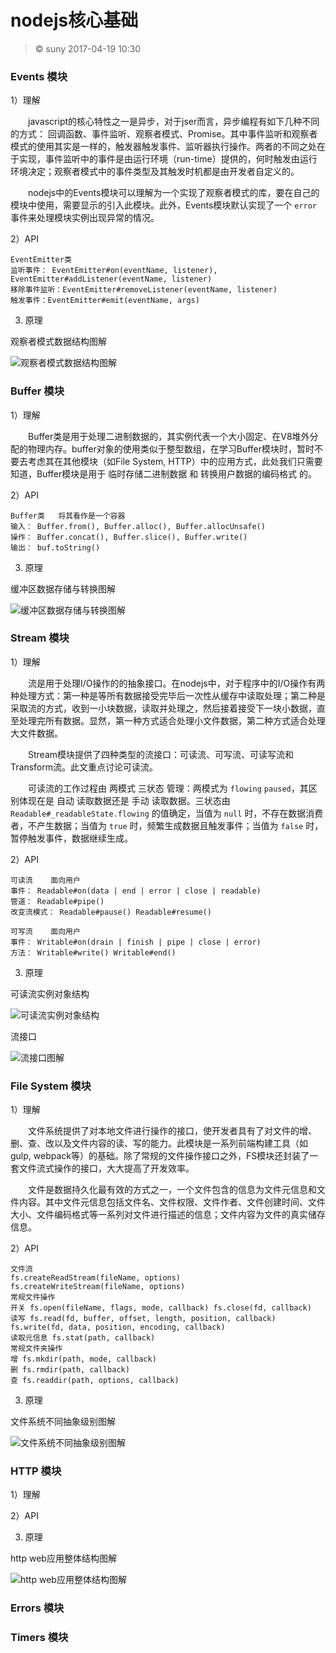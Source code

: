 # nodejs核心基础

> &copy; suny 2017-04-19 10:30


### Events 模块

1）理解

　　javascript的核心特性之一是异步，对于jser而言，异步编程有如下几种不同的方式： 回调函数、事件监听、观察者模式、Promise。其中事件监听和观察者模式的使用其实是一样的，触发器触发事件、监听器执行操作。两者的不同之处在于实现，事件监听中的事件是由运行环境（run-time）提供的，何时触发由运行环境决定；观察者模式中的事件类型及其触发时机都是由开发者自定义的。

　　nodejs中的Events模块可以理解为一个实现了观察者模式的库，要在自己的模块中使用，需要显示的引入此模块。此外，Events模块默认实现了一个 `error` 事件来处理模块实例出现异常的情况。

2）API

    EventEmitter类
    监听事件： EventEmitter#on(eventName, listener), EventEmitter#addListener(eventName, listener)
    移除事件监听：EventEmitter#removeListener(eventName, listener)
    触发事件：EventEmitter#emit(eventName, args)

3) 原理

观察者模式数据结构图解

![观察者模式数据结构图解](./images/pubsub-data-structure.PNG)


### Buffer 模块

1）理解

　　Buffer类是用于处理二进制数据的，其实例代表一个大小固定、在V8堆外分配的物理内存。buffer对象的使用类似于整型数组，在学习Buffer模块时，暂时不要去考虑其在其他模块（如File System, HTTP）中的应用方式，此处我们只需要知道，Buffer模块是用于 临时存储二进制数据 和 转换用户数据的编码格式 的。

2）API

    Buffer类   将其看作是一个容器
    输入： Buffer.from(), Buffer.alloc(), Buffer.allocUnsafe()
    操作： Buffer.concat(), Buffer.slice(), Buffer.write()
    输出： buf.toString()

3) 原理

缓冲区数据存储与转换图解

![缓冲区数据存储与转换图解](./images/buffer-data-transform.PNG)


### Stream 模块

1）理解

　　流是用于处理I/O操作的的抽象接口。在nodejs中，对于程序中的I/O操作有两种处理方式：第一种是等所有数据接受完毕后一次性从缓存中读取处理；第二种是采取流的方式，收到一小块数据，读取并处理之，然后接着接受下一块小数据，直至处理完所有数据。显然，第一种方式适合处理小文件数据，第二种方式适合处理大文件数据。

　　Stream模块提供了四种类型的流接口：可读流、可写流、可读写流和Transform流。此文重点讨论可读流。

　　可读流的工作过程由 两模式 三状态 管理：两模式为 `flowing` `paused`，其区别体现在是 自动 读取数据还是 手动 读取数据。三状态由 `Readable#_readableState.flowing` 的值确定，当值为 `null` 时，不存在数据消费者，不产生数据；当值为 `true` 时，频繁生成数据且触发事件；当值为 `false` 时，暂停触发事件，数据继续生成。

2）API

    可读流    面向用户
    事件： Readable#on(data | end | error | close | readable)
    管道： Readable#pipe()
    改变流模式： Readable#pause() Readable#resume()

    可写流    面向用户
    事件： Writable#on(drain | finish | pipe | close | error)
    方法： Writable#write() Writable#end()


3) 原理

可读流实例对象结构

![可读流实例对象结构](./images/stream-map.PNG)

流接口

![流接口图解](./images/readable-stream-obj.PNG)






### File System 模块

1）理解

　　文件系统提供了对本地文件进行操作的接口，使开发者具有了对文件的增、删、查、改以及文件内容的读、写的能力。此模块是一系列前端构建工具（如gulp, webpack等）的基础。除了常规的文件操作接口之外，FS模块还封装了一套文件流式操作的接口，大大提高了开发效率。

　　文件是数据持久化最有效的方式之一，一个文件包含的信息为文件元信息和文件内容。其中文件元信息包括文件名、文件权限、文件作者、文件创建时间、文件大小、文件编码格式等一系列对文件进行描述的信息；文件内容为文件的真实储存信息。


2）API

    文件流
    fs.createReadStream(fileName, options)
    fs.createWriteStream(fileName, options)
    常规文件操作
    开关 fs.open(fileName, flags, mode, callback) fs.close(fd, callback)
    读写 fs.read(fd, buffer, offset, length, position, callback) fs.write(fd, data, position, encoding, callback)
    读取元信息 fs.stat(path, callback)
    常规文件夹操作
    增 fs.mkdir(path, mode, callback)
    删 fs.rmdir(path, callback)
    查 fs.readdir(path, options, callback)

3) 原理


文件系统不同抽象级别图解

![文件系统不同抽象级别图解](./images/file-system-map.PNG)




### HTTP 模块

1）理解


2）API


3) 原理


http web应用整体结构图解

![http web应用整体结构图解](./images/web-struct.PNG)



### Errors 模块

### Timers 模块